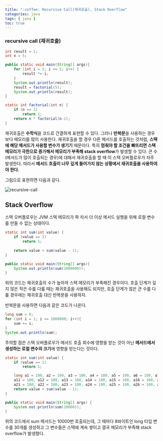 ```yaml
---
title: ":coffee: Recursive Call(재귀호출), Stack Overflow"
categories: java
tags: [ java ]
toc: true
---
```


###  recursive call (재귀호출)

```java
int result = 1;
int n = 5;

public static void main(String[] args){
    for (int i = 2; i <= 5; i++) {
    	result *= i;
	}
	System.out.println(result);
    result = factorial(5);
    System.out.println(result);
}

static int factorial(int n) {
    if (n == 1)
        return 1;
    return n * factorial(n-1);
}
```

재귀호출은 **수학식**을 코드로 간결하게 표현할 수 있다. 그러나 **반복문**을 사용하는 경우보다 메모리를 많이 사용한다. 재귀호출을 할 경우 다른 메서드를 호출하는 것처럼, **스택에 해당 메서드가 사용할 변수가 생기기** 때문이다. 특히 **멈춰야 할 조건을 빠뜨리면 스택 메모리가 극한으로 증가해서 메모리가 부족해 stack overflow**가 발생할 수 있다. 큰 수(메서드가 많이 호출되는 경우)에 대해서 재귀호출을 할 때 이 스택 오버플로우가 자주 발생한다. 따라서 **메서드 호출이 너무 깊게 들어가지 않는 상황에서 재귀호출을 사용하여야 한다.** 

그림으로 표현하면 다음과 같다.

![recursive-call](https://user-images.githubusercontent.com/50407047/89728526-d6000180-da68-11ea-9ddb-187dec6f208f.jpg)



## Stack Overflow

스택 오버플로우는 JVM 스택 메모리가 꽉 차서 더 이상 메서드 실행을 위해 로컬 변수를 만들 수 없는 상태이다. 

```java
static int sum(int value) {
    if (value == 1)
        return 1;
    
    return value + sum(value - 1);
}

public static void main(String[] args){
    System.out.println(sum(1000000));
}
```

위의 코드는 재귀호출의 수가 높아져 스택 메모리가 부족해진 경우이다. 호출 단계가 깊지 않은 작은 수를 다룰 때는 재귀호출을 사용해도 되지만, 호출 단계가 많은 큰 수를 다룰 경우에는 재귀호출 대신 반복문을 사용하자.

반복문을 사용하면 다음과 같은 코드가 나온다.

```java
long sum = 0;
for (int i = 1; i <= 1000000; i++){
    sum += i;
}
System.out.println(sum);
```

주의할 점은 스택 오버플로우가 메서드 호출 회수에 영향을 받는 것이 아닌 **메서드에서 생성하는 로컬 변수의 크기**에 영향을 받는다는 것이다. 

```java
static int sum(int value) {
	if (value == 1)
    	return 1;

	long a1 = 100, a2 = 100, a3 = 100, a4 = 100, a5 = 100, a6 = 100, a7 = 100, a8 = 100, a9 = 100, long a10 = 100;
    a11 = 100, a12 = 100, a13 = 100, a14 = 100, a15 = 100, a16 = 100, a17 = 100, a18 = 100, a19 = 100, long a20 = 100;
    a21 = 100, a22 = 100, a23 = 100, a24 = 100, a25 = 100, a26 = 100, a27 = 100, a28 = 100, a29 = 100, a30 = 100;
	return value + sum(value - 1);
}

public static void main(String[] args) {
	System.out.println(sum(10000));
}
```

위의 코드에서 sum 메서드는 10000번 호출되는데, 그 때마다 8바이트인 long 타입 변수를 30개를 생성하고 그 변수들은 스택에 계속 쌓이고 결국 메모리가 부족해 stack overflow가 발생했다.

